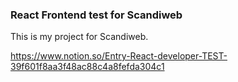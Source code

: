 ### React Frontend test for Scandiweb

This is my project for Scandiweb.

https://www.notion.so/Entry-React-developer-TEST-39f601f8aa3f48ac88c4a8fefda304c1
